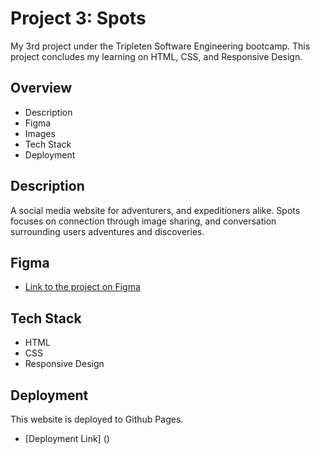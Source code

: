 # Project 3: Spots

My 3rd project under the Tripleten Software Engineering bootcamp. This project concludes my learning on HTML, CSS, and Responsive Design.

## Overview

- Description
- Figma
- Images
- Tech Stack
- Deployment

## Description

A social media website for adventurers, and expeditioners alike. Spots focuses on connection through image sharing, and conversation surrounding users adventures and discoveries.

## Figma

- [Link to the project on Figma](https://www.figma.com/file/BBNm2bC3lj8QQMHlnqRsga/Sprint-3-Project-%E2%80%94-Spots?type=design&node-id=2%3A60&mode=design&t=afgNFybdorZO6cQo-1)

## Tech Stack

- HTML
- CSS
- Responsive Design

## Deployment

This website is deployed to Github Pages.

- [Deployment Link] ()
